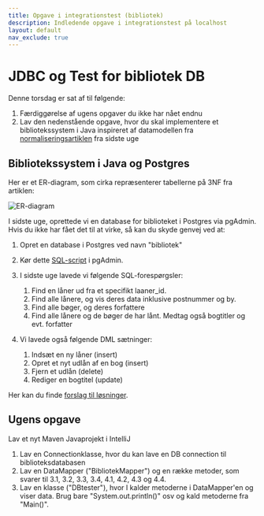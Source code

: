 ```yaml
---
title: Opgave i integrationstest (bibliotek)
description: Indledende opgave i integrationstest på localhost
layout: default
nav_exclude: true
---
```


# JDBC og Test for bibliotek DB

Denne torsdag er sat af til følgende:

1. Færdiggørelse af ugens opgaver du ikke har nået endnu
2. Lav den nedenstående opgave, hvor du skal implementere et bibliotekssystem i Java inspireret af datamodellen fra [normaliseringsartiklen](../docs/normalisering_v1.1.pdf) fra sidste uge

## Bibliotekssystem i Java og Postgres

Her er et ER-diagram, som cirka repræsenterer tabellerne på 3NF fra artiklen:

![ER-diagram](https://i.imgur.com/9vOkudp.png)

I sidste uge, oprettede vi en database for biblioteket i Postgres via pgAdmin. Hvis du ikke har fået det til at virke, så kan du skyde genvej ved at:

1. Opret en database i Postgres ved navn "bibliotek"

2. Kør dette [SQL-script](../docs/bibliotek_create_db.sql) i pgAdmin.

3. I sidste uge lavede vi følgende SQL-forespørgsler:
   1. Find en låner ud fra et specifikt laaner_id.
   2. Find alle lånere, og vis deres data inklusive postnummer og by.
   3. Find alle bøger, og deres forfattere
   4. Find alle lånere og de bøger de har lånt. Medtag også bogtitler og evt. forfatter

4. Vi lavede også følgende DML sætninger:
   1. Indsæt en ny låner (insert)
   2. Opret et nyt udlån af en bog (insert)
   3. Fjern et udlån (delete)
   4. Rediger en bogtitel (update)

Her kan du finde [forslag til løsninger](../docs/bibliotek_sql_queries.sql).

## Ugens opgave

Lav et nyt Maven Javaprojekt i IntelliJ

1. Lav en Connectionklasse, hvor du kan lave en DB connection til biblioteksdatabasen
2. Lav en DataMapper ("BibliotekMapper") og en række metoder, som svarer til 3.1, 3.2, 3.3, 3.4,  4.1, 4.2, 4.3 og 4.4.
3. Lav en klasse ("DBtester"), hvor I kalder metoderne i DataMapper'en og viser data. Brug bare "System.out.println()" osv og kald metoderne fra "Main()".
